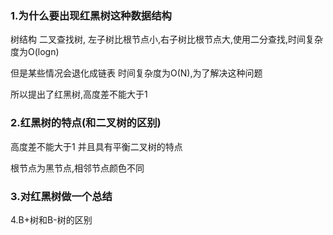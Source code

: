 ### 1.为什么要出现红黑树这种数据结构

树结构 二叉查找树, 左子树比根节点小,右子树比根节点大,使用二分查找,时间复杂度为O(logn)

但是某些情况会退化成链表 时间复杂度为O(N),为了解决这种问题

所以提出了红黑树,高度差不能大于1 

### 2.红黑树的特点(和二叉树的区别)

高度差不能大于1 并且具有平衡二叉树的特点  

根节点为黑节点,相邻节点颜色不同

### 3.对红黑树做一个总结





4.B+树和B-树的区别